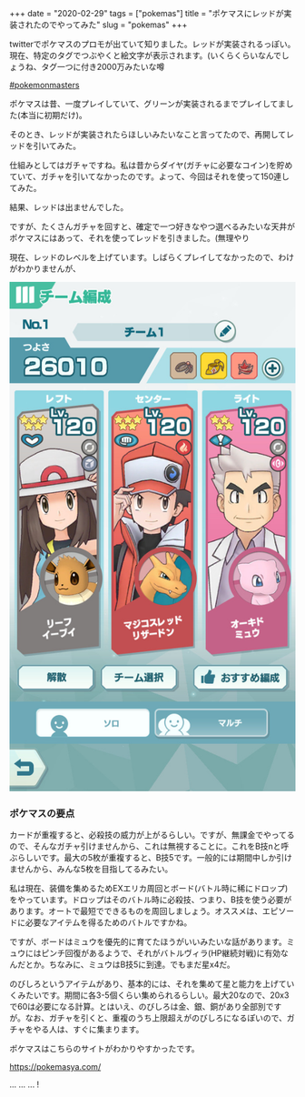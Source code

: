 +++
date = "2020-02-29"
tags = ["pokemas"]
title = "ポケマスにレッドが実装されたのでやってみた"
slug = "pokemas"
+++

twitterでポケマスのプロモが出ていて知りました。レッドが実装されるっぽい。現在、特定のタグでつぶやくと絵文字が表示されます。(いくらくらいなんでしょうね、タグ一つに付き2000万みたいな噂

[#pokemonmasters](https://twitter.com/search?q=%23pokemonmasters)

ポケマスは昔、一度プレイしていて、グリーンが実装されるまでプレイしてました(本当に初期だけ)。

そのとき、レッドが実装されたらほしいみたいなこと言ってたので、再開してレッドを引いてみた。

仕組みとしてはガチャですね。私は昔からダイヤ(ガチャに必要なコイン)を貯めていて、ガチャを引いてなかったのです。よって、今回はそれを使って150連してみた。

結果、レッドは出ませんでした。

ですが、たくさんガチャを回すと、確定で一つ好きなやつ選べるみたいな天井がポケマスにはあって、それを使ってレッドを引きました。(無理やり

現在、レッドのレベルを上げています。しばらくプレイしてなかったので、わけがわかりませんが、

![](https://github.com/syui/mstdn.page/raw/master/img/mastodon/media_attachments/files/000/000/124/small/fe5fd63ad12348d9.jpg)

### ポケマスの要点

カードが重複すると、必殺技の威力が上がるらしい。ですが、無課金でやってるので、そんなガチャ引けませんから、これは無視することに。これをB技nと呼ぶらしいです。最大の5枚が重複すると、B技5です。一般的には期間中しか引けませんから、みんな5枚を目指してるみたい。

私は現在、装備を集めるためEXエリカ周回とボード(バトル時に稀にドロップ)をやっています。ドロップはそのバトル時に必殺技、つまり、B技を使う必要があります。オートで最短でできるものを周回しましょう。オススメは、エピソードに必要なアイテムを得るためのバトルですかね。

ですが、ボードはミュウを優先的に育てたほうがいいみたいな話があります。ミュウにはピンチ回復があるようで、それがバトルヴィラ(HP継続対戦)に有効なんだとか。ちなみに、ミュウはB技5に到達。でもまだ星x4だ。

のびしろというアイテムがあり、基本的には、それを集めて星と能力を上げていくみたいです。期間に各3-5個くらい集められるらしい。最大20なので、20x3で60は必要になる計算。とはいえ、のびしろは金、銀、銅があり全部別ですが。なお、ガチャを引くと、重複のうち上限超えがのびしろになるぽいので、ガチャをやる人は、すぐに集まります。

ポケマスはこちらのサイトがわかりやすかったです。

https://pokemasya.com/

... ... ... !
